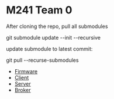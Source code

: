 # M241 Team 0

After cloning the repo, pull all submodules

git submodule update --init --recursive

update submodule to latest commit:

git pull --recurse-submodules

- [Firmware](./M241.Firmware/README.md)
- [Client](./M241.Client/README.md)
- [Server](./M241.Server/README.md)
- [Broker](./M241.Broker/README.md)
